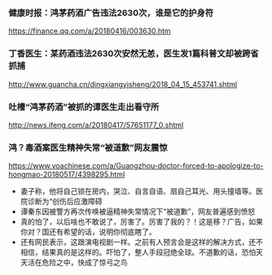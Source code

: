 ### 健康时报：鸿茅药酒广告违法2630次，谁是它的护身符
https://finance.qq.com/a/20180416/003630.htm
### 丁香医生：某药酒违法2630次安然无恙，医生发1篇科普文却被跨省抓捕
http://www.guancha.cn/dingxiangyisheng/2018_04_15_453741.shtml
### 吐槽“鸿茅药酒”被抓的谭医生走出看守所
http://news.ifeng.com/a/20180417/57651177_0.shtml
### 鸿？毒酒案医生精神失常“被道歉”网友震惊
https://www.voachinese.com/a/Guangzhou-doctor-forced-to-apologize-to-hongmao-20180517/4398295.html
- 妻子称，他将自己锁在房内，哭泣、自言自语、扇自己耳光、用头撞墙等。医院诊断为“创伤后应激障碍
- 谭秦东因被警方再次传唤被逼精神失常情况下“被道歉”，网友普遍感到愤怒
- 真的怕了，以后啥也不敢说了，厉害了。厉害了我的？！这是移？广告，如果你对？国还有希望的话，说明你彻底瞎了。
- 还有网民表示，这跟演电视剧一样。之前有人预言会是这样的解决方式，还不相信，结果真的是这样的。吓怕了，整人手段冠绝全球。不道歉的话，恐怕天天活在危险之中，快成了惊弓之鸟